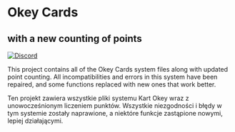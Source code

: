 # Okey Cards
## with a new counting of points
[![Discord](https://discordapp.com/api/guilds/370909694056726528/widget.png?style=shield)](https://discord.gg/jqbq85J)

This project contains all of the Okey Cards system files along with updated point counting.
All incompatibilities and errors in this system have been repaired, and some functions replaced with new ones that work better.

Ten projekt zawiera wszystkie pliki systemu Kart Okey wraz z unowocześnionym liczeniem punktów.
Wszystkie niezgodności i błędy w tym systemie zostały naprawione, a niektóre funkcje zastąpione nowymi, lepiej działającymi.


